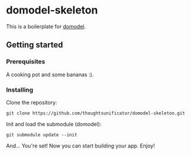# domodel-skeleton

This is a boilerplate for [domodel](https://github.com/thoughtsunificator/domodel).

## Getting started

### Prerequisites

A cooking pot and some bananas :).

### Installing

Clone the repository:

```git clone https://github.com/thoughtsunificator/domodel-skeleton.git```

Init and load the submodule (domodel):

```git submodule update --init```

And... You're set! Now you can start building your app. Enjoy!



